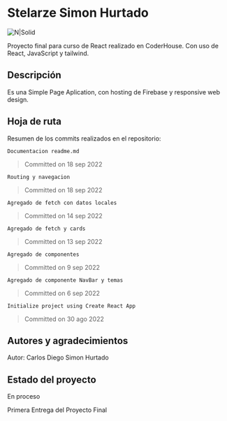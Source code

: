 # Stelarze Simon Hurtado

![N|Solid](https://i.ibb.co/JtvQzfT/Creamos-soluciones-inteligentes-2-removebg-preview.png)

Proyecto final para curso de React realizado en CoderHouse. Con uso de React, JavaScript y tailwind.

## Descripción

Es una Simple Page Aplication, con hosting de Firebase y responsive web design.

## Hoja de ruta

Resumen de los commits realizados en el repositorio:

`Documentacion readme.md`
>Committed on 18 sep 2022

`Routing y navegacion`
>Committed on 18 sep 2022

`Agregado de fetch con datos locales`
>Committed on 14 sep 2022

`Agregado de fetch y cards`
>Committed on 13 sep 2022

`Agregado de componentes`
>Committed on 9 sep 2022

`Agregado de componente NavBar y temas`
>Committed on 6 sep 2022

`Initialize project using Create React App`
>Committed on 30 ago 2022

## Autores y agradecimientos

Autor: Carlos Diego Simon Hurtado

## Estado del proyecto

En proceso

Primera Entrega del Proyecto Final